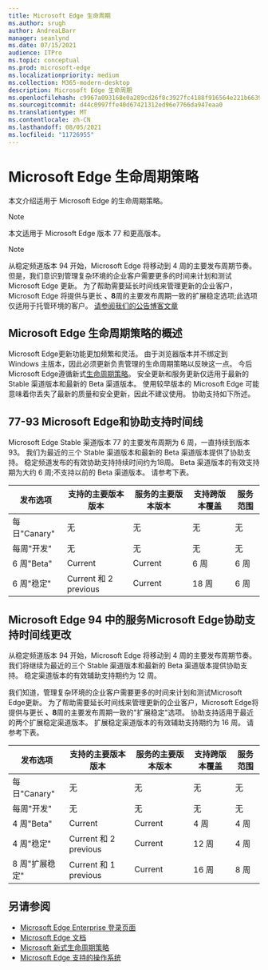 ```yaml
---
title: Microsoft Edge 生命周期
ms.author: srugh
author: AndreaLBarr
manager: seanlynd
ms.date: 07/15/2021
audience: ITPro
ms.topic: conceptual
ms.prod: microsoft-edge
ms.localizationpriority: medium
ms.collection: M365-modern-desktop
description: Microsoft Edge 生命周期
ms.openlocfilehash: c9967a093168e0a289cd26f8c3927fc4188f916564e221b66394c6a510083ed1
ms.sourcegitcommit: d44c0997ffe40d67421312ed96e7766da947eaa0
ms.translationtype: MT
ms.contentlocale: zh-CN
ms.lasthandoff: 08/05/2021
ms.locfileid: "11726955"
---
```

# <a name="microsoft-edge-lifecycle-policy"></a>Microsoft Edge 生命周期策略

本文介绍适用于 Microsoft Edge 的生命周期策略。

> [!NOTE]
> 本文适用于 Microsoft Edge 版本 77 和更高版本。

> [!NOTE]
> 从稳定频道版本 94 开始，Microsoft Edge 将移动到 4 周的主要发布周期节奏。 但是，我们意识到管理复杂环境的企业客户需要更多的时间来计划和测试 Microsoft Edge 更新。 为了帮助需要延长时间线来管理更新的企业客户，Microsoft Edge 将提供与更长 **、8**周的主要发布周期一致的扩展稳定选项;此选项仅适用于托管环境的客户。 [请参阅我们的公告博客文章](https://blogs.windows.com/msedgedev/2021/07/15/opt-in-extended-stable-release-cycle/)

## <a name="overview-of-the-lifecycle-policy-for-microsoft-edge"></a>Microsoft Edge 生命周期策略的概述

Microsoft Edge更新功能更加频繁和灵活。 由于浏览器版本并不绑定到 Windows 主版本，因此必须更新负责管理的生命周期策略以反映这一点。 今后Microsoft Edge遵循新式[生命周期策略](https://support.microsoft.com/help/30881/modern-lifecycle-policy)。 安全更新和服务更新仅适用于最新的 Stable 渠道版本和最新的 Beta 渠道版本。 使用较早版本的 Microsoft Edge 可能意味着你丢失了最新的质量和安全更新，因此不建议使用。  协助支持如下所述。

## <a name="servicing-and-assisted-support-timeline-for-microsoft-edge-77-93"></a>77-93 Microsoft Edge和协助支持时间线

Microsoft Edge Stable 渠道版本 77 的主要发布周期为 6 周，一直持续到版本 93。  我们为最近的三个 Stable 渠道版本和最新的 Beta 渠道版本提供了协助支持。 稳定频道发布的有效协助支持持续时间约为18周。 Beta 渠道版本的有效支持期为大约 6 周;不支持以前的 Beta 渠道版本。  请参考下表。

|     发布选项              |     支持的主要版本版本    |     服务的主要版本版本    |     支持跨版本覆盖    |     服务范围    |
|---------------------------------|----------------------------------------|---------------------------------------|-----------------------------------------|---------------------------|
|     每日"Canary"              |     无                               |     无                              |     无                                |     无                  |
|     每周"开发"                |     无                               |     无                              |     无                                |     无                  |
|     6 周"Beta"               |     Current                            |     Current                           |     6 周                             |     6 周               |
|     6 周"稳定"             |     Current 和 2 previous             |     Current                           |     18 周                            |     6 周               |


## <a name="servicing-and-assisted-support-timeline-changes-in-microsoft-edge-94"></a>Microsoft Edge 94 中的服务Microsoft Edge协助支持时间线更改

从稳定频道版本 94 开始，Microsoft Edge 将移动到 4 周的主要发布周期节奏。 我们将继续为最近的三个 Stable 渠道版本和最新的 Beta 渠道版本提供协助支持。 稳定渠道版本的有效辅助支持期约为 12 周。

我们知道，管理复杂环境的企业客户需要更多的时间来计划和测试Microsoft Edge更新。 为了帮助需要延长时间线来管理更新的企业客户，Microsoft Edge将提供与更长 **、8**周的主要发布周期一致的"扩展稳定"选项。 协助支持适用于最近的两个扩展稳定渠道版本。 扩展稳定渠道版本的有效辅助支持期约为 16 周。 请参考下表。

|     发布选项              |     支持的主要版本版本    |     服务的主要版本版本    |     支持跨版本覆盖    |     服务范围    |
|---------------------------------|----------------------------------------|---------------------------------------|-----------------------------------------|---------------------------|
|     每日"Canary"              |     无                               |     无                              |     无                                |     无                  |
|     每周"开发"                |     无                               |     无                              |     无                                |     无                  |
|     4 周"Beta"               |     Current                            |     Current                           |     4 周                             |     4 周               |
|     4 周"稳定"             |     Current 和 2 previous             |     Current                           |     12 周                            |     4 周               |
|     8 周"扩展稳定"    |     Current 和 1 previous             |     Current                           |     16 周                            |     8 周               |

## <a name="see-also"></a>另请参阅

- [Microsoft Edge Enterprise 登录页面](https://aka.ms/EdgeEnterprise)
- [Microsoft Edge 文档](./index.yml)
- [Microsoft 新式生命周期策略](https://support.microsoft.com/help/30881/modern-lifecycle-policy)
- [Microsoft Edge 支持的操作系统](./microsoft-edge-supported-operating-systems.md)